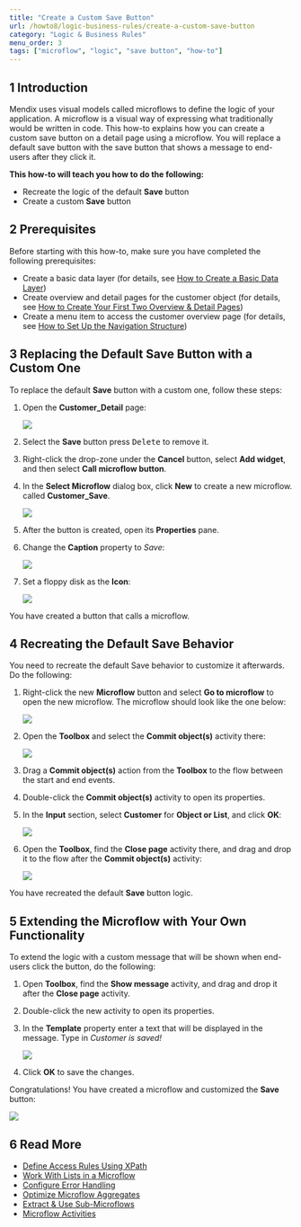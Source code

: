 ```yaml
---
title: "Create a Custom Save Button"
url: /howto8/logic-business-rules/create-a-custom-save-button
category: "Logic & Business Rules"
menu_order: 3
tags: ["microflow", "logic", "save button", "how-to"]
---
```

## 1 Introduction

Mendix uses visual models called microflows to define the logic of your application. A microflow is a visual way of expressing what traditionally would be written in code. This how-to explains how you can create a custom save button on a detail page using a microflow. You will replace a default save button with the save button that shows a message to end-users after they click it. 

**This how-to will teach you how to do the following:**

* Recreate the logic of the default **Save** button
* Create a custom **Save** button

## 2 Prerequisites

Before starting with this how-to, make sure you have completed the following prerequisites:

* Create a basic data layer (for details, see [How to Create a Basic Data Layer](/howto8/data-models/create-a-basic-data-layer))
* Create overview and detail pages for the customer object (for details, see [How to Create Your First Two Overview & Detail Pages](/howto8/front-end/create-your-first-two-overview-and-detail-pages))
* Create a menu item to access the customer overview page (for details, see [How to Set Up the Navigation Structure](/howto8/general/setting-up-the-navigation-structure))

## 3 Replacing the Default Save Button with a Custom One

To replace the default **Save** button with a custom one, follow these steps:

1.  Open the **Customer_Detail** page:

    ![](attachments/create-a-custom-save-button/customer-detail.png)

2. Select the **Save** button press <kbd>Delete</kbd> to remove it.

3. Right-click the drop-zone under the **Cancel** button, select **Add widget**, and then select **Call microflow button**.

4.  In the **Select Microflow** dialog box, click **New** to create a new microflow. called **Customer_Save**.

    ![](attachments/create-a-custom-save-button/customer-save.png)

5. After the button is created, open its **Properties** pane.

6. Change the **Caption** property to *Save*:

    ![](attachments/create-a-custom-save-button/button-properties.png)

7. Set a floppy disk as the **Icon**:

    ![](attachments/create-a-custom-save-button/18580987.png)

You have created a button that calls a microflow.

## 4 Recreating the Default Save Behavior

You need to recreate the default Save behavior to customize it afterwards. Do the following:

1.  Right-click the new **Microflow** button and select **Go to microflow** to open the new microflow. The microflow should look like the one below:
    
    ![](attachments/create-a-custom-save-button/created-microflow.png)

2. Open the **Toolbox** and select the **Commit object(s)** activity there:

    ![](attachments/8784287/8946802.png)

3. Drag a **Commit object(s)** action from the **Toolbox** to the flow between the start and end events.
4.  Double-click the **Commit object(s)** activity to open its properties.

5.  In the **Input** section, select **Customer** for **Object or List**, and click **OK**:
    
    ![](attachments/create-a-custom-save-button/commit-object-properties.png)

6.  Open the **Toolbox**, find the **Close page** activity there, and drag and drop it to the flow after the **Commit object(s)** activity:

    ![](attachments/create-a-custom-save-button/close-page-activity.png)

You have recreated the default **Save** button logic.

## 5 Extending the Microflow with Your Own Functionality

To extend the logic with a custom message that will be shown when end-users click the button, do the following:

1. Open **Toolbox**, find the **Show message** activity, and drag and drop it after the **Close page** activity.

2.  Double-click the new activity to open its properties.

3. In the **Template** property enter a text that will be displayed in the message. Type in *Customer is saved!* 

    ![](attachments/create-a-custom-save-button/show-message-properties.png)

4. Click **OK** to save the changes. 


Congratulations! You have created a microflow and customized the **Save** button: 

   ![](attachments/create-a-custom-save-button/microflow.png)

## 6 Read More

* [Define Access Rules Using XPath](define-access-rules-using-xpath)
* [Work With Lists in a Microflow](working-with-lists-in-a-microflow)
* [Configure Error Handling](set-up-error-handling)
* [Optimize Microflow Aggregates](optimizing-microflow-aggregates)
* [Extract & Use Sub-Microflows](extract-and-use-sub-microflows)
* [Microflow Activities](/refguide8/activities)
